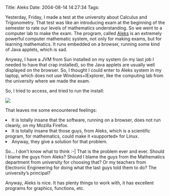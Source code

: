 Title: Aleks
Date: 2004-08-14 14:27:34
Tags: 

<p>Yesterday, Friday, I made a test at the university about Calculus and Trigonometry. That test was like an introducing exam at the beginning of the semester to rate our levels of mathematics understanding. So we went to a computer lab to make the exam. The program, called <a href="http://www.aleks.com/">Aleks</a> is an extremely powerful computer mathematic system, not only for making exams, but for learning mathematics. It runs embedded on a browser, running some kind of Java applets, which is sad.

Anyway, I have a JVM from Sun installed on my system (in my last job I needed to have that crap installed), so the Java applets are usually well displayed on the browser. So, I thought I could enter to Aleks system in my laptop, which does not use Windows+IExplorer, like the computing lab from the university where we made the exam.

So, I tried to access, and tried to run the install:

<a href="http://www.damog.net/images/aleks.png"><img border="0" src="http://www.damog.net/images/aleks-thumb.png"/></a>

That leaves me some encountered feelings:
</p>
<li>It is totally insane that the software, running on a browser, does not run cleanly, on my Mozilla Firefox.</li>
<li>It is totally insane that those guys, from Aleks, which is a scientific program, for mathematics, could make it «supported» for Linux.</li>
<li>Anyway, they give a solution for that problem.

So&#8230; I don&#8217;t know what to think :-| That is the problem ever and ever. Should I blame the guys from Aleks? Should I blame the guys from the Mathematics department from university for choosing that? Or my teachers from Electronic Engineering for doing what the last guys told them to do? The university&#8217;s principal?

Anyway, Aleks is nice. It has plenty things to work with, it has excellent programs for graphics, functions, etc.</li>
